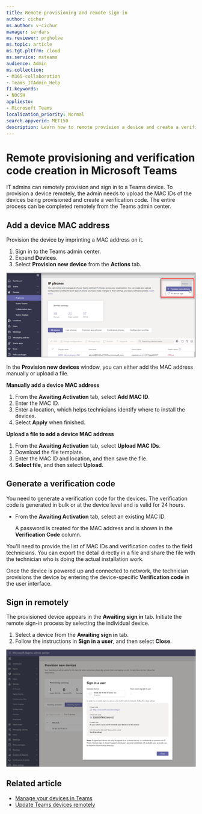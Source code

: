 ```yaml
---
title: Remote provisioning and remote sign-in
author: cichur
ms.author: v-cichur
manager: serdars
ms.reviewer: prgholve
ms.topic: article
ms.tgt.pltfrm: cloud
ms.service: msteams
audience: Admin
ms.collection: 
- M365-collaboration
- Teams_ITAdmin_Help
f1.keywords:
- NOCSH
appliesto: 
- Microsoft Teams
localization_priority: Normal
search.appverid: MET150
description: Learn how to remote provision a device and create a verification code in Microsoft Teams. 
---
```


# Remote provisioning and verification code creation in Microsoft Teams

IT admins can remotely provision and sign in to a Teams device. To provision a device remotely, the admin needs to upload the MAC IDs of the devices being provisioned and create a verification code. The entire process can be completed remotely from the Teams admin center.

## Add a device MAC address

Provision the device by imprinting a MAC address on it.

1. Sign in to the Teams admin center.
2. Expand **Devices**.
3. Select **Provision new device** from the **Actions** tab.

![Provision new device option from the Actions tab](../media/provision-new-device.png)

In the **Provision new devices** window, you can either add the MAC address manually or upload a file.

**Manually add a device MAC address**

1. From the **Awaiting Activation** tab, select **Add MAC ID**.
2. Enter the MAC ID.
3. Enter a location, which helps technicians identify where to install the devices.
4. Select **Apply** when finished.

**Upload a file to add a device MAC address**

1. From the **Awaiting Activation** tab, select **Upload MAC IDs**.
2. Download the file template.
3. Enter the MAC ID and location, and then save the file.
4. **Select file**, and then select **Upload**.

## Generate a verification code

You need to generate a verification code for the devices. The verification code is generated in bulk or at the device level and is valid for 24 hours.

- From the **Awaiting Activation** tab, select an existing MAC ID.

   A password is created for the MAC address and is shown in the **Verification Code** column.

You'll need to provide the list of MAC IDs and verification codes to the field technicians. You can export the detail directly in a file and share the file with the technician who is doing the actual installation work.

Once the device is powered up and connected to network, the technician provisions the device by entering the device-specific **Verification code** in the user interface.

## Sign in remotely

The provisioned device appears in the **Awaiting sign in** tab. Initiate the remote sign-in process by selecting the individual device.

1. Select a device from the **Awaiting sign in** tab.
2. Follow the instructions in **Sign in a user**, and then select **Close**.

![the Sign in a user window](../media/sign-in-user.png)

## Related article

- [Manage your devices in Teams](device-management.md)
- [Update Teams devices remotely](remote-update.md)
